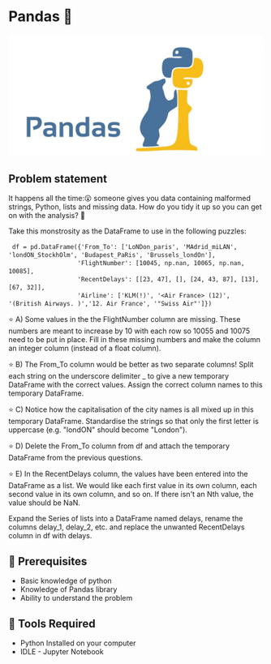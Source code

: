 # Pandas 🐼

![image](https://github.com/Ganeshuthiravasagam/Pandas/blob/main/Pandas.png)

## Problem statement 

It happens all the time:😮 someone gives you data containing malformed strings, Python, lists and missing data. How do you tidy it up so you can get on with the analysis? 🤔

Take this monstrosity as the DataFrame to use in the following puzzles: 

     df = pd.DataFrame({'From_To': ['LoNDon_paris', 'MAdrid_miLAN', 'londON_StockhOlm', 'Budapest_PaRis', 'Brussels_londOn'], 
                       'FlightNumber': [10045, np.nan, 10065, np.nan,    10085], 
                       'RecentDelays': [[23, 47], [], [24, 43, 87], [13], [67, 32]], 
                       'Airline': ['KLM(!)', '<Air France> (12)', '(British Airways. )','12. Air France', '"Swiss Air"']})

⭐ A) Some values in the the FlightNumber column are missing. These numbers are meant to increase by 10 with each row so 10055 and 10075 need to be put in place. Fill in these missing numbers and make the column an integer column (instead of a float column).

⭐ B) The From_To column would be better as two separate columns! Split each
string on the underscore delimiter _ to give a new temporary DataFrame with
the correct values. Assign the correct column names to this temporary
DataFrame.

⭐ C) Notice how the capitalisation of the city names is all mixed up in this
temporary DataFrame. Standardise the strings so that only the first letter is
uppercase (e.g. "londON" should become "London").

⭐ D) Delete the From_To column from df and attach the temporary DataFrame
from the previous questions.

⭐ E) In the RecentDelays column, the values have been entered into the
DataFrame as a list. We would like each first value in its own column, each
second value in its own column, and so on. If there isn't an Nth value, the value should be NaN.

Expand the Series of lists into a DataFrame named delays, rename the columns delay_1, delay_2, etc. and replace the unwanted RecentDelays column in df with delays.

## 🌟 Prerequisites 
- Basic knowledge of python
- Knowledge of Pandas library 
- Ability to understand the problem

## 🌟 Tools Required
- Python Installed on your computer
- IDLE - Jupyter Notebook 
